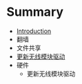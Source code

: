 # Summary

* [Introduction](README.md)
* 翻墙
* 文件共享
* [更新无线模块驱动](docs/update_wifi_driver.md)
* 硬件
   * 更新无线模块驱动

